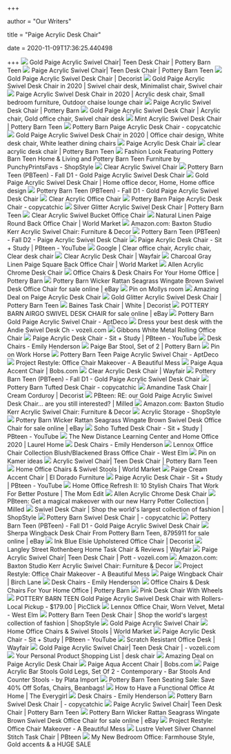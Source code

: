 +++
        
author = "Our Writers"
        
title = "Paige Acrylic Desk Chair"
        
date = 2020-11-09T17:36:25.440498
        
+++
[ ![](https://www.pbteen.com/ptimgs/rk/images/dp/wcm/202021/0024/gold-paige-acrylic-swivel-desk-chair-1-c.jpg)](https://www.pbteen.com/ptimgs/rk/images/dp/wcm/202021/0024/gold-paige-acrylic-swivel-desk-chair-1-c.jpg) Gold Paige Acrylic Swivel Chair| Teen Desk Chair | Pottery Barn Teen
[ ![](https://assets.ptimgs.com/ptimgs/ab/images/dp/wcm/202021/0025/img6c.jpg)](https://assets.ptimgs.com/ptimgs/ab/images/dp/wcm/202021/0025/img6c.jpg) Paige Acrylic Swivel Chair| Teen Desk Chair | Pottery Barn Teen
[ ![](https://www.decorist.com/static/cache-thumbnail/90/31/903168cb642c18554ad1501d7386a9c2.png)](https://www.decorist.com/static/cache-thumbnail/90/31/903168cb642c18554ad1501d7386a9c2.png) Gold Paige Acrylic Swivel Desk Chair | Decorist
[ ![](https://i.pinimg.com/474x/92/30/69/923069e83a577b78e625bb06e9864ca2.jpg)](https://i.pinimg.com/474x/92/30/69/923069e83a577b78e625bb06e9864ca2.jpg) Gold Paige Acrylic Swivel Desk Chair in 2020 | Swivel chair desk,  Minimalist chair, Swivel chair
[ ![](https://i.pinimg.com/originals/7d/47/c8/7d47c83827f8e4c9d9ed3cb003a8f047.jpg)](https://i.pinimg.com/originals/7d/47/c8/7d47c83827f8e4c9d9ed3cb003a8f047.jpg) Paige Acrylic Swivel Desk Chair in 2020 | Acrylic desk chair, Small bedroom  furniture, Outdoor chaise lounge chair
[ ![](https://assets.pbimgs.com/pbimgs/ab/images/dp/wcm/202034/0454/paige-acrylic-swivel-desk-chair-c.jpg)](https://assets.pbimgs.com/pbimgs/ab/images/dp/wcm/202034/0454/paige-acrylic-swivel-desk-chair-c.jpg) Paige Acrylic Swivel Desk Chair | Pottery Barn
[ ![](https://i.pinimg.com/originals/99/69/37/99693705ca5b2d50ef0c0b3959c973d3.jpg)](https://i.pinimg.com/originals/99/69/37/99693705ca5b2d50ef0c0b3959c973d3.jpg) Gold Paige Acrylic Swivel Desk Chair | Acrylic chair, Gold office chair,  Swivel chair desk
[ ![](https://assets.ptimgs.com/ptimgs/ab/images/dp/wcm/202030/0003/gold-glitter-acrylic-swivel-desk-chair-c.jpg)](https://assets.ptimgs.com/ptimgs/ab/images/dp/wcm/202030/0003/gold-glitter-acrylic-swivel-desk-chair-c.jpg) Mint Acrylic Swivel Desk Chair | Pottery Barn Teen
[ ![](http://www.copycatchic.com/wp-content/uploads/2016/05/Pottery-Barn-Paige-Acrylic-Desk-Chair-CopyCatChic-look-for-less.png)](http://www.copycatchic.com/wp-content/uploads/2016/05/Pottery-Barn-Paige-Acrylic-Desk-Chair-CopyCatChic-look-for-less.png) Pottery Barn Paige Acrylic Desk Chair - copycatchic
[ ![](https://i.pinimg.com/236x/65/ff/f6/65fff67d32fcaaab45930a2982ad3e61.jpg)](https://i.pinimg.com/236x/65/ff/f6/65fff67d32fcaaab45930a2982ad3e61.jpg) Gold Paige Acrylic Swivel Desk Chair in 2020 | Office chair design, White desk  chair, White leather dining chairs
[ ![](http://www.hello-furniture.com/uploads/1/2/9/5/12959246/s465774351384886404_p1371_i5_w640.jpeg)](http://www.hello-furniture.com/uploads/1/2/9/5/12959246/s465774351384886404_p1371_i5_w640.jpeg) Paige Acrylic Desk Chair
[ ![](https://assets.ptimgs.com/ptimgs/rk/images/dp/wcm/202021/0027/paige-acrylic-swivel-desk-chair-1-j.jpg)](https://assets.ptimgs.com/ptimgs/rk/images/dp/wcm/202021/0027/paige-acrylic-swivel-desk-chair-1-j.jpg) clear acrylic desk chair | Pottery Barn Teen
[ ![](https://i.shopstyle-cdn.com/i/64bf937e-4d02-4d13-ba14-482e0c180f5d/2c6-2c6/pottery-barn-teen-acrylic-monthly-calendar-gray-PunchyPrintsFavs.jpeg)](https://i.shopstyle-cdn.com/i/64bf937e-4d02-4d13-ba14-482e0c180f5d/2c6-2c6/pottery-barn-teen-acrylic-monthly-calendar-gray-PunchyPrintsFavs.jpeg) Fashion Look Featuring Pottery Barn Teen Home & Living and Pottery Barn  Teen Furniture by PunchyPrintsFavs - ShopStyle
[ ![](https://cdn.decorpad.com/photos/2016/07/28/clear-acrylic-swivel-chair.jpeg)](https://cdn.decorpad.com/photos/2016/07/28/clear-acrylic-swivel-chair.jpeg) Clear Acrylic Swivel Chair
[ ![](https://view.publitas.com/images?src=https%3A%2F%2Fwww.pbteen.com%2Fptimgs%2Fab%2Fimages%2Fdp%2Fwcm%2F202021%2F0003%2Fgold-paige-acrylic-swivel-desk-chair-m.jpg&s=9b53ee275bbdcae202ee2cba620d5e043d6fefca169434af502e479a360e7a5c)](https://view.publitas.com/images?src=https%3A%2F%2Fwww.pbteen.com%2Fptimgs%2Fab%2Fimages%2Fdp%2Fwcm%2F202021%2F0003%2Fgold-paige-acrylic-swivel-desk-chair-m.jpg&s=9b53ee275bbdcae202ee2cba620d5e043d6fefca169434af502e479a360e7a5c) Pottery Barn Teen (PBTeen) - Fall D1 - Gold Paige Acrylic Swivel Desk Chair
[ ![](https://i.pinimg.com/564x/b8/46/f7/b846f7b503cb1399ac395c9537e054be.jpg)](https://i.pinimg.com/564x/b8/46/f7/b846f7b503cb1399ac395c9537e054be.jpg) Gold Paige Acrylic Swivel Desk Chair | Home office decor, Home, Home office  design
[ ![](https://view.publitas.com/images?src=https%3A%2F%2Fwww.pbteen.com%2Fptimgs%2Fab%2Fimages%2Fdp%2Fwcm%2F202040%2F0061%2Fgold-paige-acrylic-swivel-desk-chair-m.jpg&s=53ba6826c9735b52672dc90ea314aeb1903f7674e7897005c593cef99f25a111)](https://view.publitas.com/images?src=https%3A%2F%2Fwww.pbteen.com%2Fptimgs%2Fab%2Fimages%2Fdp%2Fwcm%2F202040%2F0061%2Fgold-paige-acrylic-swivel-desk-chair-m.jpg&s=53ba6826c9735b52672dc90ea314aeb1903f7674e7897005c593cef99f25a111) Pottery Barn Teen (PBTeen) - Fall D1 - Gold Paige Acrylic Swivel Desk Chair
[ ![](https://cdn11.bigcommerce.com/s-acnmc1f3m2/images/stencil/2048x2048/products/2423/23534/eurostyle_chloe_polished_gold_clear_acrylic_lucite_swivel_desk_office_chair___22875.1593129120.png?c=2)](https://cdn11.bigcommerce.com/s-acnmc1f3m2/images/stencil/2048x2048/products/2423/23534/eurostyle_chloe_polished_gold_clear_acrylic_lucite_swivel_desk_office_chair___22875.1593129120.png?c=2) Clear Acrylic Office Chair
[ ![](https://i2.wp.com/www.copycatchic.com/wp-content/uploads/2016/03/Pottery-Barn-Hayes-Desk-Chair-copycatchic.png?resize=400%2C600&ssl=1)](https://i2.wp.com/www.copycatchic.com/wp-content/uploads/2016/03/Pottery-Barn-Hayes-Desk-Chair-copycatchic.png?resize=400%2C600&ssl=1) Pottery Barn Paige Acrylic Desk Chair - copycatchic
[ ![](https://assets.ptimgs.com/ptimgs/ab/images/dp/wcm/202028/0025/silver-glitter-acrylic-swivel-desk-chair-2-c.jpg)](https://assets.ptimgs.com/ptimgs/ab/images/dp/wcm/202028/0025/silver-glitter-acrylic-swivel-desk-chair-2-c.jpg) Silver Glitter Acrylic Swivel Desk Chair | Pottery Barn Teen
[ ![](https://cdn.decorpad.com/photos/2017/01/10/acrylic-swivel-clear-modern-rolling-transparent-office-chair.jpeg)](https://cdn.decorpad.com/photos/2017/01/10/acrylic-swivel-clear-modern-rolling-transparent-office-chair.jpeg) Clear Acrylic Swivel Bucket Office Chair
[ ![](https://ii2.worldmarket.com/fcgi-bin/iipsrv.fcgi?FIF=/images/worldmarket/source/68044_XXX_v1.tif&wid=650&cvt=jpeg)](https://ii2.worldmarket.com/fcgi-bin/iipsrv.fcgi?FIF=/images/worldmarket/source/68044_XXX_v1.tif&wid=650&cvt=jpeg) Natural Linen Paige Round Back Office Chair | World Market
[ ![](https://images-na.ssl-images-amazon.com/images/I/71qn-C3bOlL._AC_SL1500_.jpg)](https://images-na.ssl-images-amazon.com/images/I/71qn-C3bOlL._AC_SL1500_.jpg) Amazon.com: Baxton Studio Kerr Acrylic Swivel Chair: Furniture & Decor
[ ![](https://view.publitas.com/images?src=https%3A%2F%2Fwww.pbteen.com%2Fptimgs%2Fab%2Fimages%2Fdp%2Fwcm%2F202040%2F0047%2Fpaige-acrylic-swivel-desk-chair-m.jpg&s=55d49f8860720be79350dd5667b483e7612dccabcfe3ae134116644da67c11be)](https://view.publitas.com/images?src=https%3A%2F%2Fwww.pbteen.com%2Fptimgs%2Fab%2Fimages%2Fdp%2Fwcm%2F202040%2F0047%2Fpaige-acrylic-swivel-desk-chair-m.jpg&s=55d49f8860720be79350dd5667b483e7612dccabcfe3ae134116644da67c11be) Pottery Barn Teen (PBTeen) - Fall D2 - Paige Acrylic Swivel Desk Chair
[ ![](https://i.ytimg.com/vi/A5RUEbedKcM/hqdefault.jpg)](https://i.ytimg.com/vi/A5RUEbedKcM/hqdefault.jpg) Paige Acrylic Desk Chair - Sit + Study | PBteen - YouTube
[ ![](https://i.pinimg.com/originals/d0/d8/d8/d0d8d8d7b00eb4cd3a15dc41c4a975ab.jpg)](https://i.pinimg.com/originals/d0/d8/d8/d0d8d8d7b00eb4cd3a15dc41c4a975ab.jpg) Google | Clear office chair, Acrylic chair, Clear desk chair
[ ![](https://secure.img1-fg.wfcdn.com/im/22245645/resize-h310-w310%5Ecompr-r85/1052/105233435/beckon-office-task-chair.jpg)](https://secure.img1-fg.wfcdn.com/im/22245645/resize-h310-w310%5Ecompr-r85/1052/105233435/beckon-office-task-chair.jpg) Clear Acrylic Desk Chair | Wayfair
[ ![](https://ii2.worldmarket.com/fcgi-bin/iipsrv.fcgi?FIF=/images/worldmarket/source/68045_XXX_v1.tif&wid=650&cvt=jpeg)](https://ii2.worldmarket.com/fcgi-bin/iipsrv.fcgi?FIF=/images/worldmarket/source/68045_XXX_v1.tif&wid=650&cvt=jpeg) Charcoal Gray Linen Paige Square Back Office Chair | World Market
[ ![](https://cdn.decorpad.com/photos/2017/06/19/allen-curved-desk-legs-acrylic-chrome-rolling-chair.jpeg)](https://cdn.decorpad.com/photos/2017/06/19/allen-curved-desk-legs-acrylic-chrome-rolling-chair.jpeg) Allen Acrylic Chrome Desk Chair
[ ![](https://assets.pbimgs.com/pbimgs/ab/images/dp/wcm/202019/0012/paige-acrylic-swivel-desk-chair-j.jpg)](https://assets.pbimgs.com/pbimgs/ab/images/dp/wcm/202019/0012/paige-acrylic-swivel-desk-chair-j.jpg) Office Chairs & Desk Chairs For Your Home Office | Pottery Barn
[ ![](https://i.ebayimg.com/images/g/yxAAAOSw8vtfgWEK/s-l640.jpg)](https://i.ebayimg.com/images/g/yxAAAOSw8vtfgWEK/s-l640.jpg) Pottery Barn Wicker Rattan Seagrass Wingate Brown Swivel Desk Office Chair  for sale online | eBay
[ ![](https://i.pinimg.com/564x/9a/0b/b5/9a0bb52473a9df19230b32d76cc973c5.jpg)](https://i.pinimg.com/564x/9a/0b/b5/9a0bb52473a9df19230b32d76cc973c5.jpg) Pin on Mollys room
[ ![](https://assets.marthastewart.com/styles/wmax-570/d38/wood-desk-with-red-chair-8351-1fdd9c97/wood-desk-with-red-chair-8351-1fdd9c97_sq.jpg)](https://assets.marthastewart.com/styles/wmax-570/d38/wood-desk-with-red-chair-8351-1fdd9c97/wood-desk-with-red-chair-8351-1fdd9c97_sq.jpg) Amazing Deal on Paige Acrylic Desk Chair
[ ![](https://assets.ptimgs.com/ptimgs/rk/images/dp/wcm/202028/0019/gold-glitter-acrylic-swivel-desk-chair-c.jpg)](https://assets.ptimgs.com/ptimgs/rk/images/dp/wcm/202028/0019/gold-glitter-acrylic-swivel-desk-chair-c.jpg) Gold Glitter Acrylic Swivel Desk Chair | Pottery Barn Teen
[ ![](https://www.decorist.com/static/finds/product_images/full_size/238998-untitled-16.54fe307c122104e20bad14fa4f2bed82.png)](https://www.decorist.com/static/finds/product_images/full_size/238998-untitled-16.54fe307c122104e20bad14fa4f2bed82.png) Baines Task Chair | White | Decorist
[ ![](https://i.ebayimg.com/images/g/L8cAAOSwsnldK8WK/s-l640.jpg)](https://i.ebayimg.com/images/g/L8cAAOSwsnldK8WK/s-l640.jpg) POTTERY BARN AIRGO SWIVEL DESK CHAIR for sale online | eBay
[ ![](https://d6qwfb5pdou4u.cloudfront.net/product-images/4740001-4750000/4748939/1549693589c80d4ebd8511e0bd681b1544887512c2/1500-1500-frame-0.jpg)](https://d6qwfb5pdou4u.cloudfront.net/product-images/4740001-4750000/4748939/1549693589c80d4ebd8511e0bd681b1544887512c2/1500-1500-frame-0.jpg) Pottery Barn Gold Paige Acrylic Swivel Chair - AptDeco
[ ![](https://i.pinimg.com/originals/ce/a5/99/cea599e3392b5e0dc951066ff2ff553f.png)](https://i.pinimg.com/originals/ce/a5/99/cea599e3392b5e0dc951066ff2ff553f.png) Dress your best desk with the Andie Swivel Desk Ch - vozeli.com
[ ![](https://cdn.decorpad.com/photos/2017/04/18/back-office-metal-white-contoured-rolling-chair.jpeg)](https://cdn.decorpad.com/photos/2017/04/18/back-office-metal-white-contoured-rolling-chair.jpeg) Gibbons White Metal Rolling Office Chair
[ ![](https://i.ytimg.com/vi/UEfc37WglqQ/hqdefault.jpg)](https://i.ytimg.com/vi/UEfc37WglqQ/hqdefault.jpg) Paige Acrylic Desk Chair - Sit + Study | PBteen - YouTube
[ ![](https://images.rewardstyle.com/img?v=2.14&p=101428221)](https://images.rewardstyle.com/img?v=2.14&p=101428221) Desk Chairs - Emily Henderson
[ ![](https://www.potterybarn.com/pbimgs/rk/images/dp/wcm/201936/0892/paige-bar-counter-stool-set-of-2-c.jpg)](https://www.potterybarn.com/pbimgs/rk/images/dp/wcm/201936/0892/paige-bar-counter-stool-set-of-2-c.jpg) Paige Bar Stool, Set of 2 | Pottery Barn
[ ![](https://i.pinimg.com/564x/24/49/79/244979ffffb942a9fc508ec4dd0b27c3.jpg)](https://i.pinimg.com/564x/24/49/79/244979ffffb942a9fc508ec4dd0b27c3.jpg) Pin on Work Horse
[ ![](https://d6qwfb5pdou4u.cloudfront.net/product-images/1000001-1010000/1008381/14962235190c05822b3c3928ba799f13d7804aa0f2/1500-1500-frame-0.jpg)](https://d6qwfb5pdou4u.cloudfront.net/product-images/1000001-1010000/1008381/14962235190c05822b3c3928ba799f13d7804aa0f2/1500-1500-frame-0.jpg) Pottery Barn Teen Paige Acrylic Swivel Chair - AptDeco
[ ![](https://abeautifulmess.com/wp-content/uploads/typekit/.a/6a00d8358081ff69e201b8d1b78767970c-pi)](https://abeautifulmess.com/wp-content/uploads/typekit/.a/6a00d8358081ff69e201b8d1b78767970c-pi) Project Restyle: Office Chair Makeover - A Beautiful Mess
[ ![](https://productimages.mybobs.com/20061608002/20061608002_hero_wide.png)](https://productimages.mybobs.com/20061608002/20061608002_hero_wide.png) Paige Aqua Accent Chair | Bobs.com
[ ![](https://secure.img1-fg.wfcdn.com/im/46138212/resize-h310-w310%5Ecompr-r85/1217/121765540/home-office-chair-computer-task-chair-adjustable-desk-chair-with-swivel-casters-for-office-leisure-grey.jpg)](https://secure.img1-fg.wfcdn.com/im/46138212/resize-h310-w310%5Ecompr-r85/1217/121765540/home-office-chair-computer-task-chair-adjustable-desk-chair-with-swivel-casters-for-office-leisure-grey.jpg) Clear Acrylic Desk Chair | Wayfair
[ ![](https://view.publitas.com/20571/317362/pages/000ef5888cd8709f41a0eae00980d519c4164651-at800.jpg)](https://view.publitas.com/20571/317362/pages/000ef5888cd8709f41a0eae00980d519c4164651-at800.jpg) Pottery Barn Teen (PBTeen) - Fall D1 - Gold Paige Acrylic Swivel Desk Chair
[ ![](http://www.copycatchic.com/wp-content/uploads/2016/03/Susie-Signature-8.png)](http://www.copycatchic.com/wp-content/uploads/2016/03/Susie-Signature-8.png) Pottery Barn Tufted Desk Chair - copycatchic
[ ![](https://www.decorist.com/static/finds/product_images/full_size/235632-amandine-task-chair.a92da62a1a9ab6cbdd96ceb75d3e7681.png)](https://www.decorist.com/static/finds/product_images/full_size/235632-amandine-task-chair.a92da62a1a9ab6cbdd96ceb75d3e7681.png) Amandine Task Chair | Cream Corduroy | Decorist
[ ![](https://images.milled.com/2020-06-19/FBczrQr52DmxFTv4/c@2x.jpg)](https://images.milled.com/2020-06-19/FBczrQr52DmxFTv4/c@2x.jpg) PBteen: RE: our Gold Paige Acrylic Swivel Desk Chair... are you still  interested? | Milled
[ ![](https://images-na.ssl-images-amazon.com/images/I/31MIOb0sbyL._AC_UL160_SR160,160_.jpg)](https://images-na.ssl-images-amazon.com/images/I/31MIOb0sbyL._AC_UL160_SR160,160_.jpg) Amazon.com: Baxton Studio Kerr Acrylic Swivel Chair: Furniture & Decor
[ ![](https://img.shopstyle-cdn.com/sim/b6/75/b67540b7a699467ccef6779b42ff1c34_xlarge/mint-acrylic-swivel-desk-chair.jpg)](https://img.shopstyle-cdn.com/sim/b6/75/b67540b7a699467ccef6779b42ff1c34_xlarge/mint-acrylic-swivel-desk-chair.jpg) Acrylic Storage - ShopStyle
[ ![](https://i.ebayimg.com/images/g/ob0AAOSw2bVfgV8V/s-l1600.jpg)](https://i.ebayimg.com/images/g/ob0AAOSw2bVfgV8V/s-l1600.jpg) Pottery Barn Wicker Rattan Seagrass Wingate Brown Swivel Desk Office Chair  for sale online | eBay
[ ![](https://i.ytimg.com/vi/hXI_DPP3JCU/maxresdefault.jpg)](https://i.ytimg.com/vi/hXI_DPP3JCU/maxresdefault.jpg) Soho Tufted Desk Chair - Sit + Study | PBteen - YouTube
[ ![](https://laurelberninteriors.com/wp-content/uploads/2020/09/09-49987-post/blaire-smart-storage-desk-Pottery-Barn-Teen.jpg)](https://laurelberninteriors.com/wp-content/uploads/2020/09/09-49987-post/blaire-smart-storage-desk-Pottery-Barn-Teen.jpg) The New Distance Learning Center and Home Office 2020 | Laurel Home
[ ![](https://images.rewardstyle.com/img?v=2.14&p=126744814)](https://images.rewardstyle.com/img?v=2.14&p=126744814) Desk Chairs - Emily Henderson
[ ![](https://static.havenly.com/product/production/md5_732aa873e6b6e87808f9237406dbf528.jpeg)](https://static.havenly.com/product/production/md5_732aa873e6b6e87808f9237406dbf528.jpeg) Lennox Office Chair Collection Blush/Blackened Brass Office Chair - West Elm
[ ![](https://i.pinimg.com/564x/91/63/4a/91634a7995824344c1342f8dcc21dd7a.jpg)](https://i.pinimg.com/564x/91/63/4a/91634a7995824344c1342f8dcc21dd7a.jpg) Pin on Kamer ideas
[ ![](https://assets.ptimgs.com/ptimgs/ab/images/dp/wcm/202040/0051/acrylic-swivel-chair-c.jpg)](https://assets.ptimgs.com/ptimgs/ab/images/dp/wcm/202040/0051/acrylic-swivel-chair-c.jpg) Acrylic Swivel Chair| Teen Desk Chair | Pottery Barn Teen
[ ![](https://ii3.worldmarket.com/fcgi-bin/iipsrv.fcgi?FIF=/images/worldmarket/source/75557_XXX_v1.tif&qlt=50&wid=392&cvt=jpeg)](https://ii3.worldmarket.com/fcgi-bin/iipsrv.fcgi?FIF=/images/worldmarket/source/75557_XXX_v1.tif&qlt=50&wid=392&cvt=jpeg) Home Office Chairs & Swivel Stools | World Market
[ ![](https://media-1.eldoradofurniture.com/images/products/marketing/2020-09/ACCENT-CHAIR-PAIGE-CREAM-EL-DORADO-FURNITURE-ARIA-56-102743912-01_MEDIUM.jpg)](https://media-1.eldoradofurniture.com/images/products/marketing/2020-09/ACCENT-CHAIR-PAIGE-CREAM-EL-DORADO-FURNITURE-ARIA-56-102743912-01_MEDIUM.jpg) Paige Cream Accent Chair | El Dorado Furniture
[ ![](https://i.ytimg.com/vi/UEfc37WglqQ/sddefault.jpg)](https://i.ytimg.com/vi/UEfc37WglqQ/sddefault.jpg) Paige Acrylic Desk Chair - Sit + Study | PBteen - YouTube
[ ![](https://cdn.themomedit.com/wp-content/uploads/2020/04/SittingPretty_FImg_FINAL.jpg)](https://cdn.themomedit.com/wp-content/uploads/2020/04/SittingPretty_FImg_FINAL.jpg) Home Office Refresh II: 10 Stylish Chairs That Work For Better Posture |  The Mom Edit
[ ![](https://cdn.decorpad.com/photos/2019/09/27/lucite-acrylic-legs-fur-sophie-white-sheepskin-chair.jpeg)](https://cdn.decorpad.com/photos/2019/09/27/lucite-acrylic-legs-fur-sophie-white-sheepskin-chair.jpeg) Allen Acrylic Chrome Desk Chair
[ ![](https://images.milled.com/2020-09-01/q-3m_60kc-uhJbql/c@2x.jpg)](https://images.milled.com/2020-09-01/q-3m_60kc-uhJbql/c@2x.jpg) PBteen: Get a magical makeover with our new Harry Potter Collection  |  Milled
[ ![](https://img.shopstyle-cdn.com/sim/1d/f7/1df79a99d41ae7f61b4ee65dcf4a739d_xlarge/burke-leather-swivel-desk-chair.jpg)](https://img.shopstyle-cdn.com/sim/1d/f7/1df79a99d41ae7f61b4ee65dcf4a739d_xlarge/burke-leather-swivel-desk-chair.jpg) Swivel Desk Chair | Shop the world's largest collection of fashion |  ShopStyle
[ ![](https://www.copycatchic.com/wp-content/uploads/2009/07/PBchair.jpg)](https://www.copycatchic.com/wp-content/uploads/2009/07/PBchair.jpg) Pottery Barn Swivel Desk Chair | - copycatchic
[ ![](https://view.publitas.com/20571/317362/pages/e153e3321c6d72c36ceb50dc3de7d9ca93cca1de-at800.jpg)](https://view.publitas.com/20571/317362/pages/e153e3321c6d72c36ceb50dc3de7d9ca93cca1de-at800.jpg) Pottery Barn Teen (PBTeen) - Fall D1 - Gold Paige Acrylic Swivel Desk Chair
[ ![](https://i.ebayimg.com/images/g/OU8AAOSwbR9e6UEW/s-l225.jpg)](https://i.ebayimg.com/images/g/OU8AAOSwbR9e6UEW/s-l225.jpg) Sherpa Wingback Desk Chair From Pottery Barn Teen, 8795911 for sale online  | eBay
[ ![](https://www.decorist.com/static/finds/product_images/full_size/236576-ink-blue-elsie-upholstered-office-chair.cabc7601780df09f3b60b9169756dea2.png)](https://www.decorist.com/static/finds/product_images/full_size/236576-ink-blue-elsie-upholstered-office-chair.cabc7601780df09f3b60b9169756dea2.png) Ink Blue Elsie Upholstered Office Chair | Decorist
[ ![](https://secure.img1-fg.wfcdn.com/im/41253746/resize-h800-w800%5Ecompr-r85/5748/57480160/Rothenberg+Home+Task+Chair.jpg)](https://secure.img1-fg.wfcdn.com/im/41253746/resize-h800-w800%5Ecompr-r85/5748/57480160/Rothenberg+Home+Task+Chair.jpg) Langley Street Rothenberg Home Task Chair & Reviews | Wayfair
[ ![](https://i.pinimg.com/originals/af/21/51/af2151ade5b028d20cd7e965cbef62c3.jpg)](https://i.pinimg.com/originals/af/21/51/af2151ade5b028d20cd7e965cbef62c3.jpg) Paige Acrylic Swivel Chair| Teen Desk Chair | Pott - vozeli.com
[ ![](https://m.media-amazon.com/images/I/710O8xobWRL._AC_UL400_.jpg)](https://m.media-amazon.com/images/I/710O8xobWRL._AC_UL400_.jpg) Amazon.com: Baxton Studio Kerr Acrylic Swivel Chair: Furniture & Decor
[ ![](http://abeautifulmess.com/wp-content/uploads/2016/04/chair.jpg)](http://abeautifulmess.com/wp-content/uploads/2016/04/chair.jpg) Project Restyle: Office Chair Makeover - A Beautiful Mess
[ ![](https://secure.img1-fg.wfcdn.com/im/85852793/compr-r85/8788/87889777/paige-wingback-chair.jpg)](https://secure.img1-fg.wfcdn.com/im/85852793/compr-r85/8788/87889777/paige-wingback-chair.jpg) Paige Wingback Chair | Birch Lane
[ ![](https://images.rewardstyle.com/img?v=2.14&p=101428053)](https://images.rewardstyle.com/img?v=2.14&p=101428053) Desk Chairs - Emily Henderson
[ ![](https://assets.pbimgs.com/pbimgs/ab/images/dp/wcm/202042/0010/irwin-swivel-desk-chair-j.jpg)](https://assets.pbimgs.com/pbimgs/ab/images/dp/wcm/202042/0010/irwin-swivel-desk-chair-j.jpg) Office Chairs & Desk Chairs For Your Home Office | Pottery Barn
[ ![](https://target.scene7.com/is/image/Target/GUEST_75dcc9b5-3eef-4598-aacc-4982bb5be826?wid=488&hei=488&fmt=pjpeg)](https://target.scene7.com/is/image/Target/GUEST_75dcc9b5-3eef-4598-aacc-4982bb5be826?wid=488&hei=488&fmt=pjpeg) Pink Desk Chair With Wheels
[ ![](https://www.picclickimg.com/d/l400/pict/174309855376_/Acrylic-Chair.jpg)](https://www.picclickimg.com/d/l400/pict/174309855376_/Acrylic-Chair.jpg) POTTERY BARN TEEN Gold Paige Acrylic Swivel Desk Chair with Rollers-Local  Pickup - $179.00 | PicClick
[ ![](https://static.havenly.com/product/production/sha256_bd4cd58c866041f1f13b5600660bcf82d0b069da3d0cd296a4fd238205ee9a9d.jpeg)](https://static.havenly.com/product/production/sha256_bd4cd58c866041f1f13b5600660bcf82d0b069da3d0cd296a4fd238205ee9a9d.jpeg) Lennox Office Chair, Worn Velvet, Metal - West Elm
[ ![](https://img.shopstyle-cdn.com/sim/48/46/484655650466aac9e9ea0c30895c015b_best/faux-furlicious-desk-chair.jpg)](https://img.shopstyle-cdn.com/sim/48/46/484655650466aac9e9ea0c30895c015b_best/faux-furlicious-desk-chair.jpg) Pottery Barn Teen Desk Chair | Shop the world's largest collection of  fashion | ShopStyle
[ ![](https://cdn.decorpad.com/photos/2018/04/12/geometric-curved-desk-kids-acrylic-brass-chair.jpeg)](https://cdn.decorpad.com/photos/2018/04/12/geometric-curved-desk-kids-acrylic-brass-chair.jpeg) Gold Paige Acrylic Swivel Chair
[ ![](https://ii2.worldmarket.com/fcgi-bin/iipsrv.fcgi?FIF=/images/worldmarket/source/69434_XXX_v1.tif&qlt=50&wid=392&cvt=jpeg)](https://ii2.worldmarket.com/fcgi-bin/iipsrv.fcgi?FIF=/images/worldmarket/source/69434_XXX_v1.tif&qlt=50&wid=392&cvt=jpeg) Home Office Chairs & Swivel Stools | World Market
[ ![](https://i.ytimg.com/vi/UEfc37WglqQ/mqdefault.jpg)](https://i.ytimg.com/vi/UEfc37WglqQ/mqdefault.jpg) Paige Acrylic Desk Chair - Sit + Study | PBteen - YouTube
[ ![](https://secure.img1-fg.wfcdn.com/im/88515129/resize-h600-w600%5Ecompr-r85/9771/97714541/Albaugh+Scratch+Resistant+Task+Chair.jpg)](https://secure.img1-fg.wfcdn.com/im/88515129/resize-h600-w600%5Ecompr-r85/9771/97714541/Albaugh+Scratch+Resistant+Task+Chair.jpg) Scratch Resistant Office Desk | Wayfair
[ ![](https://i.pinimg.com/originals/25/b8/78/25b878f3dd0f6b93ee4070e48cb4ecea.jpg)](https://i.pinimg.com/originals/25/b8/78/25b878f3dd0f6b93ee4070e48cb4ecea.jpg) Gold Paige Acrylic Swivel Chair| Teen Desk Chair | - vozeli.com
[ ![](https://www.decorist.com/static/finds/product_images/full_size/290392-untitled-25-copy.084ae2ebf1bd5bb27994c58db3702669.png)](https://www.decorist.com/static/finds/product_images/full_size/290392-untitled-25-copy.084ae2ebf1bd5bb27994c58db3702669.png) Your Personal Product Shopping List | desk chair
[ ![](https://images.prod.meredith.com/content/281474979953361/736003)](https://images.prod.meredith.com/content/281474979953361/736003) Amazing Deal on Paige Acrylic Desk Chair
[ ![](https://productimages.mybobs.com/20061608002/20061608002_gallery_03_wide.jpg)](https://productimages.mybobs.com/20061608002/20061608002_gallery_03_wide.jpg) Paige Aqua Accent Chair | Bobs.com
[ ![](https://st.hzcdn.com/simgs/12f139dd0e4719c5_4-1721/home-design.jpg)](https://st.hzcdn.com/simgs/12f139dd0e4719c5_4-1721/home-design.jpg) Paige Acrylic Bar Stools Gold Legs, Set Of 2 - Contemporary - Bar Stools  And Counter Stools - by Plata Import
[ ![](https://candieanderson.com/images/2016/10/pottery-barn-teen-seating-sale-pbteen-beanbag-bean-bag-desk-sofa-loveseat-candie-anderson-candieanderson.jpg)](https://candieanderson.com/images/2016/10/pottery-barn-teen-seating-sale-pbteen-beanbag-bean-bag-desk-sofa-loveseat-candie-anderson-candieanderson.jpg) Pottery Barn Teen Seating Sale: Save 40% Off Sofas, Chairs, Beanbags!
[ ![](https://media.theeverygirl.com/wp-content/uploads/2020/04/large-home-office-the-everygirl-1b.jpg)](https://media.theeverygirl.com/wp-content/uploads/2020/04/large-home-office-the-everygirl-1b.jpg) How to Have a Functional Office At Home | The Everygirl
[ ![](https://images.rewardstyle.com/img?v=2.14&p=115026647)](https://images.rewardstyle.com/img?v=2.14&p=115026647) Desk Chairs - Emily Henderson
[ ![](https://www.copycatchic.com/wp-content/uploads/2009/07/Ochair.jpg)](https://www.copycatchic.com/wp-content/uploads/2009/07/Ochair.jpg) Pottery Barn Swivel Desk Chair | - copycatchic
[ ![](https://edge.curalate.com/v1/img/1PNz3A0WtBk-8hDzGij_Ncy3gOr9wuvcg4yds7llbo8=)](https://edge.curalate.com/v1/img/1PNz3A0WtBk-8hDzGij_Ncy3gOr9wuvcg4yds7llbo8=) Paige Acrylic Swivel Chair| Teen Desk Chair | Pottery Barn Teen
[ ![](https://i.ebayimg.com/images/g/aycAAOSwyrBfgV8d/s-l1600.jpg)](https://i.ebayimg.com/images/g/aycAAOSwyrBfgV8d/s-l1600.jpg) Pottery Barn Wicker Rattan Seagrass Wingate Brown Swivel Desk Office Chair  for sale online | eBay
[ ![](https://abeautifulmess.com/wp-content/uploads/2016/04/DIYOfficeChairMakeover.jpg)](https://abeautifulmess.com/wp-content/uploads/2016/04/DIYOfficeChairMakeover.jpg) Project Restyle: Office Chair Makeover - A Beautiful Mess
[ ![](x-raw-image:///060a0f3cfbae963e9235c7c30c11718e9b8e82b7ce9d9a0b4dbaba84e01f30a8)](x-raw-image:///060a0f3cfbae963e9235c7c30c11718e9b8e82b7ce9d9a0b4dbaba84e01f30a8) Lustre Velvet Silver Channel Stitch Task Chair | PBteen
[ ![](https://houseofhargrove.com/wp-content/uploads/2017/10/Paige-Office-Chair-1024x520.jpg)](https://houseofhargrove.com/wp-content/uploads/2017/10/Paige-Office-Chair-1024x520.jpg) My New Bedroom Office: Farmhouse Style, Gold accents & a HUGE SALE
